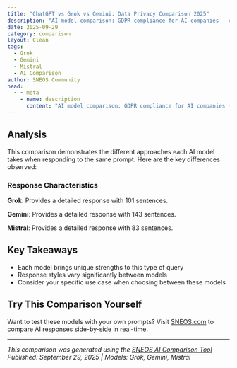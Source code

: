 ```yaml
---
title: "ChatGPT vs Grok vs Gemini: Data Privacy Comparison 2025"
description: "AI model comparison: GDPR compliance for AI companies - create a comprehensive privacy policy..."
date: 2025-09-29
category: comparison
layout: Clean
tags:
  - Grok
  - Gemini
  - Mistral
  - AI Comparison
author: SNEOS Community
head:
  - - meta
    - name: description
      content: "AI model comparison: GDPR compliance for AI companies - create a comprehensive privacy policy..."
---
```


<ChatComparison
  title="ChatGPT vs Grok vs Gemini: Data Privacy Comparison 2025"
  prompt="GDPR compliance for AI companies - create a comprehensive privacy policy"
  :responses='{
    "Grok": "Below is a comprehensive and detailed draft of a GDPR-compliant privacy policy tailored for an AI company. This policy assumes the company processes personal data for purposes such as training AI models, providing AI-driven services, or interacting with users. However, please note that this is a general template and should be reviewed by a legal professional to ensure compliance with specific requirements based on your jurisdiction, business model, and data processing activities.\n\n---\n\n# Privacy Policy\n\n**Last Updated: [Insert Date]**  \n**Effective Date: [Insert Date]**\n\nAt [Company Name] (\u0022we,\u0022 \u0022us,\u0022 or \u0022our\u0022), we are committed to protecting your privacy and ensuring the security of your personal data. As an AI technology company, we process personal data to develop, train, and provide AI-driven solutions and services. This Privacy Policy explains how we collect, use, share, and protect your personal data in compliance with the General Data Protection Regulation (GDPR) (EU Regulation 2016/679) and other applicable data protection laws.\n\nBy using our website, services, or products, you agree to the collection and use of information in accordance with this Privacy Policy. If you have any questions or concerns, please contact us at [Insert Contact Information].\n\n---\n\n## 1. Data Controller Information\n[Company Name] is the data controller responsible for your personal data. Our registered office is located at:  \n[Insert Address]  \nYou can contact our Data Protection Officer (DPO) at:  \nEmail: [Insert DPO Email]  \nPhone: [Insert Phone Number]\n\n---\n\n## 2. Categories of Personal Data We Collect\nWe may collect and process the following categories of personal data, depending on how you interact with us:\n\n- **Identity Data**: Name, username, or similar identifiers.\n- **Contact Data**: Email address, phone number, or mailing address.\n- **Technical Data**: IP address, browser type, device information, operating system, and other technical details collected via cookies or analytics tools.\n- **Usage Data**: Information about how you use our website, products, or services (e.g., page visits, interactions with features).\n- **User-Generated Data**: Data provided by you when using our services, such as text inputs, voice recordings, images, or other content submitted to our AI systems.\n- **Inferred Data**: Data derived from your interactions with our AI systems, such as behavioral patterns or preferences.\n\nIf we process special categories of personal data (e.g., biometric data or health-related information) for AI model training or service delivery, we will only do so with your explicit consent or under another lawful basis as required by GDPR.\n\n---\n\n## 3. How We Collect Your Data\nWe collect personal data through the following methods:\n\n- **Direct Interactions**: When you register for an account, subscribe to our services, contact us, or submit content through our platform.\n- **Automated Technologies**: Through cookies, analytics tools, and server logs when you visit our website or use our services.\n- **Third Parties**: From partners, vendors, or publicly available sources, only if we have a lawful basis to do so.\n\n---\n\n## 4. Purposes and Legal Bases for Processing\nUnder GDPR, we must have a lawful basis for processing your personal data. Below are the purposes for which we process your data and the corresponding legal bases:\n\n| **Purpose**                              | **Legal Basis**                          |\n|------------------------------------------|------------------------------------------|\n| To provide and maintain our AI services  | Performance of a contract (Art. 6(1)(b)) |\n| To improve and train our AI models       | Legitimate interest (Art. 6(1)(f)) or Consent (Art. 6(1)(a)) |\n| To personalize user experiences          | Legitimate interest (Art. 6(1)(f)) or Consent (Art. 6(1)(a)) |\n| To communicate with you (e.g., support, updates) | Performance of a contract (Art. 6(1)(b)) or Legitimate interest (Art. 6(1)(f)) |\n| To comply with legal obligations         | Legal obligation (Art. 6(1)(c))          |\n| To ensure the security of our systems    | Legitimate interest (Art. 6(1)(f))       |\n| For marketing and promotional activities | Consent (Art. 6(1)(a))                   |\n\nIf we rely on legitimate interest as the legal basis, we have conducted a balancing test to ensure that your rights and freedoms are not unduly impacted. If we rely on consent, you have the right to withdraw it at any time (see Section 10).\n\n---\n\n## 5. Data Sharing and Disclosure\nWe may share your personal data with the following categories of recipients under strict confidentiality agreements and only when necessary:\n\n- **Service Providers**: Third-party vendors (e.g., cloud hosting providers, payment processors) who support our operations.\n- **Business Partners**: Partners with whom we collaborate to provide joint services, only with your consent or under a lawful basis.\n- **Legal Authorities**: If required by law or to protect our legal rights (e.g., in response to a court order or regulatory request).\n- **Corporate Transactions**: In the event of a merger, acquisition, or sale of assets, your data may be transferred to the acquiring entity, subject to GDPR safeguards.\n\nWe ensure that any third party with access to your data complies with GDPR and equivalent data protection standards.\n\n### International Data Transfers\nIf we transfer your personal data outside the European Economic Area (EEA), we will implement appropriate safeguards, such as Standard Contractual Clauses (SCCs) or reliance on an adequacy decision by the European Commission, to ensure your data remains protected.\n\n---\n\n## 6. Data Retention\nWe retain your personal data only for as long as necessary to fulfill the purposes outlined in this Privacy Policy or as required by law. For example:\n\n- Account data is retained for the duration of your relationship with us and for [X years] after account closure for legal or audit purposes.\n- Usage data used for AI training is anonymized or deleted after [X months/years], unless consent is provided for longer retention.\n- Legal compliance data is retained as per statutory requirements.\n\nWhen data is no longer needed, it will be securely deleted or anonymized so that it can no longer be associated with you.\n\n---\n\n## 7. Data Security\nWe implement appropriate technical and organizational measures to protect your personal data against unauthorized access, loss, alteration, or disclosure. These measures include:\n\n- Encryption of data in transit and at rest.\n- Access controls to limit data access to authorized personnel only.\n- Regular security assessments and audits.\n- Incident response plans to address potential data breaches.\n\nIn the unlikely event of a data breach, we will notify you and the relevant supervisory authority within 72 hours, as required by GDPR, if there is a high risk to your rights and freedoms.\n\n---\n\n## 8. Your Rights under GDPR\nAs a data subject under GDPR, you have the following rights regarding your personal data:\n\n- **Right to Access**: Request confirmation of whether we process your data and access to a copy of it.\n- **Right to Rectification**: Request correction of inaccurate or incomplete data.\n- **Right to Erasure**: Request deletion of your data under certain circumstances (e.g., if it is no longer necessary for the purpose it was collected).\n- **Right to Restrict Processing**: Request limitation of data processing under specific conditions.\n- **Right to Data Portability**: Receive your data in a structured, commonly used, and machine-readable format, or have it transferred to another controller.\n- **Right to Object**: Object to processing based on legitimate interests or for direct marketing purposes.\n- **Right to Withdraw Consent**: Withdraw consent at any time where processing is based on consent, without affecting the lawfulness of processing before withdrawal.\n- **Right Not to Be Subject to Automated Decision-Making**: Request human intervention if a decision made by automated means (including AI profiling) significantly affects you.\n\nTo exercise any of these rights, please contact our DPO at [Insert Contact Information]. We will respond to your request within one month, as required by GDPR. If your request is complex, we may extend this period by up to two additional months and will inform you accordingly.\n\n---\n\n## 9. Cookies and Tracking Technologies\nWe use cookies and similar tracking technologies to enhance your experience on our website and services. Cookies may include:\n\n- **Essential Cookies**: Necessary for the website to function.\n- **Analytical Cookies**: To analyze user behavior and improve our services.\n- **Marketing Cookies**: To provide personalized advertisements (only with your consent).\n\nYou can manage your cookie preferences through our Cookie Banner or browser settings. For more details, refer to our Cookie Policy [Insert Link].\n\n---\n\n## 10. Third-Party Links\nOur website or services may contain links to third-party websites or services that are not operated by us. We are not responsible for the privacy practices of these third parties and encourage you to review their privacy policies.\n\n---\n\n## 11. Children\u2019s Privacy\nOur services are not directed at individuals under the age of 16. We do not knowingly collect personal data from children under this age. If we become aware that we have collected such data, we will take steps to delete it immediately. If you believe we have collected data from a child, please contact us at [Insert Contact Information].\n\n---\n\n## 12. Complaints\nIf you have concerns about how we handle your personal data, please contact our DPO at [Insert Contact Information]. You also have the right to lodge a complaint with your local supervisory authority. For example, in the EU, you can contact the data protection authority in your country of residence (a list of authorities is available at [Insert Link to EU Data Protection Authorities]).\n\n---\n\n## 13. Changes to This Privacy Policy\nWe may update this Privacy Policy from time to time to reflect changes in legal requirements, our data practices, or the services we offer. We will notify you of significant changes by posting the updated policy on our website and, where appropriate",
    "Gemini": "Okay, here\u0027s a comprehensive privacy policy template tailored for an AI company, aiming for GDPR compliance.  **Important:** This is a template and should be reviewed and adapted by legal counsel to fit your specific AI systems, data practices, and jurisdiction.  This is not a substitute for legal advice.\n\n**[Your Company Name] Privacy Policy**\n\n**Effective Date:** [Date]\n\n**1. Introduction**\n\n[Your Company Name] (\u0022we,\u0022 \u0022us,\u0022 or \u0022our\u0022) is committed to protecting your privacy.  This Privacy Policy explains how we collect, use, disclose, and safeguard your personal data when you use our AI-powered products, services, and website (collectively, the \u0022Services\u0022).  We process personal data in accordance with the General Data Protection Regulation (GDPR) and other applicable data protection laws.\n\n**2. Data Controller**\n\nThe data controller responsible for your personal data is:\n\n[Your Company Name]\n[Your Company Address]\n[Your Company Email Address]\n[Your Company Phone Number]\n\n**3. Data Protection Officer (DPO)**\n\nIf you have any questions or concerns about our processing of your personal data, or wish to exercise your rights under the GDPR, you can contact our Data Protection Officer (DPO) at:\n\n[DPO Name/Department]\n[DPO Email Address]\n[DPO Phone Number (Optional)]\n\n**4. Types of Personal Data We Collect**\n\nWe collect the following categories of personal data:\n\n*   **Information You Provide Directly:**\n    *   **Account Information:** When you create an account, we collect your name, email address, password, and other contact information.\n    *   **User Input:** Data you provide when using our AI services, such as text prompts, images, audio, video, or other content you upload or submit. This includes any personal information contained within that user input.\n    *   **Payment Information:** If you subscribe to a paid service, we collect payment information such as credit card details or other payment method information.  This is usually processed through a secure third-party payment processor.\n    *   **Communication Data:**  Records of your communication with us, including emails, chat logs, and support requests.\n    *   **Feedback and Surveys:** Information you provide in feedback forms, surveys, or questionnaires.\n\n*   **Information Collected Automatically:**\n    *   **Usage Data:** Information about how you use our Services, such as the features you use, the content you access, the time and date of your use, and the duration of your sessions.\n    *   **Device Information:** Information about your device, such as your IP address, browser type, operating system, device identifiers, and mobile network information.\n    *   **Location Data:**  We may collect approximate location data based on your IP address.  We will only collect precise location data with your explicit consent. (Specify if you do or do not).\n    *   **Cookies and Similar Technologies:** We use cookies, web beacons, and other tracking technologies to collect information about your browsing activity on our website and Services. See our [Cookie Policy](Link to Cookie Policy) for more information.\n    *   **AI Training Data:**  (This is CRUCIAL to be transparent about.) We may use your inputs and the outputs generated by our AI models to improve the performance and accuracy of our models. **We will only do so after anonymizing or pseudonymizing the data to the extent possible.** See Section 6 for more details.\n\n*   **Information from Third Parties:**\n    *   **Social Media Logins:** If you choose to log in to our Services using a social media account, we may receive information from that social media provider, such as your name, email address, and profile picture.\n    *   **Third-Party Integrations:** If you integrate our Services with third-party applications or services, we may receive information from those services.\n    *   **Business Partners:**  We may receive information from our business partners, such as marketing data or contact information.\n\n**5. Legal Basis for Processing Personal Data**\n\nWe process your personal data based on the following legal bases under the GDPR:\n\n*   **Consent:** We will obtain your explicit consent to process your personal data for specific purposes, such as using precise location data or for certain types of marketing communications. You have the right to withdraw your consent at any time.\n*   **Contract:** We process your personal data when it is necessary to perform a contract with you, such as providing you with our Services or processing your payment.\n*   **Legitimate Interests:** We process your personal data when it is necessary for our legitimate interests, such as improving our Services, preventing fraud, and providing customer support. We will only rely on legitimate interests when our interests are not overridden by your rights and interests. We will always balance our legitimate interests against your rights.\n*   **Legal Obligation:** We may process your personal data when it is necessary to comply with a legal obligation, such as responding to a court order or regulatory request.\n*   **Vital Interests:** In rare cases, we may process your personal data to protect your vital interests or the vital interests of another person.\n\n**6. Purposes of Processing Personal Data**\n\nWe use your personal data for the following purposes:\n\n*   **Providing and Improving the Services:** To provide you with access to our Services, personalize your experience, and improve the performance and functionality of our Services.\n*   **Developing New AI Models and Improving Existing Ones:** *This is where you need to be VERY specific*. To train and improve our AI models, we may use your inputs and the outputs generated by our AI.  **We will take steps to anonymize or pseudonymize this data before using it for training purposes.** We will [explain specific measures for anonymization/pseudonymization, e.g., removing personally identifiable information, aggregating data, using differential privacy techniques].  If your data is not anonymized/pseudonymized, explain why.\n*   **Account Management:** To create and manage your account, process your payments, and provide you with customer support.\n*   **Communication:** To communicate with you about our Services, including updates, announcements, and marketing materials (where permitted by law).\n*   **Personalization:** To personalize your experience with our Services, such as recommending content or features that may be of interest to you.\n*   **Research and Development:** To conduct research and development to improve our Services and develop new products and features.\n*   **Security:** To protect the security of our Services and prevent fraud.\n*   **Legal Compliance:** To comply with applicable laws and regulations.\n*   **Enforcing Our Terms:** To enforce our terms of service and other agreements.\n\n**Specific examples of data usage within the AI context:**\n\n*   **Model Training:** Using user prompts and AI-generated responses to fine-tune the AI model\u0027s accuracy, fluency, and safety.  (Explain the process in detail).\n*   **Bias Detection and Mitigation:** Analyzing model outputs for potential biases and taking steps to mitigate them.\n*   **Quality Assurance:** Evaluating the quality of AI-generated content and identifying areas for improvement.\n*   **Personalized Recommendations:**  Using your past interactions with the AI to provide more relevant and personalized recommendations.\n\n**7. Data Retention**\n\nWe will retain your personal data for as long as necessary to fulfill the purposes outlined in this Privacy Policy, unless a longer retention period is required or permitted by law.\n\n*   **Account Information:** We will retain your account information for as long as your account is active.  If you close your account, we may retain your information for a reasonable period to comply with our legal obligations or to resolve disputes.\n*   **User Input:** We will retain user input for [specify period, e.g., 30 days, 1 year] after the date it was submitted, unless we need to retain it for a longer period for legal or business reasons.  If user input is used for AI model training, explain how long the anonymized/pseudonymized data will be retained and for what purpose.\n*   **Usage Data:** We will retain usage data for [specify period] for analytics purposes.\n*   **Cookies:** Cookie retention periods are specified in our Cookie Policy.\n\n**8. Data Sharing and Disclosure**\n\nWe may share your personal data with the following categories of recipients:\n\n*   **Service Providers:** We may share your personal data with third-party service providers who assist us with providing our Services, such as payment processors, hosting providers, and analytics providers. These providers are contractually obligated to protect your data.\n*   **Business Partners:** We may share your personal data with our business partners for marketing or other purposes.\n*   **Affiliates:** We may share your personal data with our affiliated companies.\n*   **Legal Authorities:** We may disclose your personal data to legal authorities if required by law or legal process.\n*   **Other Users:** If you use our Services to share content with other users, your personal data may be visible to those users.\n*   **In connection with a Business Transfer:** In the event of a merger, acquisition, or sale of all or a portion of our assets, your personal data may be transferred to the acquiring company.\n\n**Examples of specific data sharing situations:**\n\n*   **API Integrations:**  If you use our API to integrate with other services, data will be shared with those services as necessary for the integration.\n*   **Third-Party AI Tools:** We may use third-party AI tools for certain tasks, and data may be shared with those tools for processing. (Clearly state who these third parties are).\n\n**9. International Data Transfers**\n\nYour personal data may be transferred to and processed in countries outside of the European Economic Area (EEA) that may not have equivalent data protection laws as the EEA.\n\nWhen we transfer your personal data outside of the EEA, we will take appropriate safeguards to protect your data, such as:\n\n*   **Standard Contractual Clauses:** We may use Standard Contractual Clauses approved by the European Commission.\n*   **Adequacy Decisions:** We may transfer your data to countries that have been deemed to provide an adequate level of data protection by the European Commission.\n*   **Binding Corporate Rules:**  We may rely on Binding Corporate Rules approved by a data protection authority.\n\n**Specifically, [Name countries outside EEA to which data is transferred] and explain the mechanisms used to ensure data protection in each of those countries.**\n\n**10. Your Rights Under the GDPR**\n\nYou have the following rights under the GDPR:\n\n*   **Right to Access:** You have the right to access your personal data that we hold.\n*   **Right to Rectification:** You have the right to have your personal data corrected if it is inaccurate or incomplete.\n*   **Right to Erasure (Right to be Forgotten):** You have the right to have your personal data erased under certain circumstances, such as when the data is no longer necessary for the purposes for which it was collected.\n*   **Right to Restriction of Processing:** You have the right to restrict the processing of your personal data under certain circumstances, such as when you contest the accuracy of the data.\n*   **Right to Data Portability:** You have the right to receive your personal data in a structured, commonly used, and machine-readable format and to transmit it to another controller.\n*   **Right to Object:** You have the right to object to the processing of your personal data under certain circumstances, such as when we are processing your data for direct marketing purposes or based on our legitimate interests.\n*   **Right to Withdraw Consent:** If you have given us your consent to process your personal data, you have the right to withdraw your consent at any time.\n*   **Right to Lodge a Complaint:** You have the right to lodge a complaint with a supervisory authority if you believe that we have violated your rights under the GDPR.  The relevant supervisory authority for our company is [Name of Supervisory Authority and contact information].\n\nTo exercise your rights, please contact our DPO at the contact information provided in Section 3.\n\n**11. Data Security**\n\nWe take reasonable measures to protect your personal data from unauthorized access, use, or disclosure. These measures include:\n\n*   **Encryption:** We use encryption to protect your data both in transit and at rest.\n*   **Access Controls:** We restrict access to your personal data to authorized personnel only.\n*   **Security Audits:** We conduct regular security audits to identify and address vulnerabilities.\n*   **Data Minimization:** We only collect and retain the personal data that is necessary for the purposes outlined in this Privacy Policy.\n*   **Regular Security Updates:** Keeping software and systems up to date with the latest security patches.\n*   **Employee Training:** Training employees on data protection best practices.\n\nHowever, no method of transmission over the internet or method of electronic storage is completely secure. Therefore, we cannot guarantee the absolute security of your personal data.\n\n**12. Children\u0027s Privacy**\n\nOur Services are not intended for children under the age of [Specify Age - e.g., 16]. We do not knowingly collect personal data from children under this age. If you are a parent or guardian and believe that your child has provided us with personal data, please contact us immediately. If we become aware that we have collected personal data from a child under the age of [Specify Age] without parental consent, we will take steps to delete the information as soon as possible.\n\n**13. Links to Third-Party Websites**\n\nOur Services may contain links to third-party websites. We are not responsible for the privacy practices of these websites. We encourage you to review the privacy policies of any websites you visit.\n\n**14. Changes to this Privacy Policy**\n\nWe may update this Privacy Policy from time to time. We will post any changes on our website and notify you by email or other means if the changes are material.  We encourage you to review this Privacy Policy periodically for any updates.\n\n**15. Contact Us**\n\nIf you have any questions or concerns about this Privacy Policy, please contact us at:\n\n[Your Company Name]\n[Your Company Address]\n[Your Company Email Address]\n[Your Company Phone Number]\n\n**Key Considerations and Customizations:**\n\n*   **Specific AI Model Details:**  Thoroughly describe how your specific AI models work and how data is used in training and inference.  This is crucial for transparency.\n*   **Anonymization/Pseudonymization Techniques:**  Provide concrete details about the techniques used to protect privacy when using data for model training.\n*   **Data Breach Response Plan:** While not explicitly in the policy, have a detailed data breach response plan in place.\n*   **Cookie Policy:**  Create a separate Cookie Policy that explains the use of cookies and similar technologies on your website.  Link to it from this policy.\n*   **Data Subject Access Requests (DSARs):**  Establish a clear process for handling DSARs and train your staff accordingly.\n*   **Regular Review:**  Regularly review and update this privacy policy to ensure it accurately reflects your data processing activities and remains compliant with applicable laws.  At least annually, but more often if your data processing practices change.\n*   **Transparency:**  Be as transparent as possible about your data practices.  Explain why you are collecting data, how you are using it, and who you are sharing it with.\n*   **Plain Language:**  Write the policy in plain language that is easy for users to understand. Avoid technical jargon.\n*   **Legal Counsel Review:** This is a *template*.  **Have your legal counsel review and adapt this policy to ensure it complies with all applicable laws and regulations.** They can provide specific guidance based on your jurisdiction and business model.\n\nBy addressing these points and providing a clear and comprehensive privacy policy, you can demonstrate your commitment to protecting user privacy and complying with the GDPR. Remember, transparency and accountability are key to building trust with your users.\n",
    "Mistral": "Creating a comprehensive privacy policy for an AI company to ensure GDPR compliance involves addressing several key areas. Below is a template that you can customize to fit your specific needs. This template covers essential elements such as data collection, data usage, data storage, user rights, and more.\n\n---\n\n**[Your Company Name] Privacy Policy**\n\n**Effective Date: [Insert Date]**\n\n**1. Introduction**\n\nWelcome to [Your Company Name]. This Privacy Policy explains how we collect, use, disclose, and safeguard your information when you visit our website [Your Website URL] or use our services. Please read this Privacy Policy carefully. If you do not agree with our policies and practices, your choice is not to use our website or services.\n\n**2. Definitions**\n\n- **Personal Data**: Any information relating to an identified or identifiable natural person.\n- **Processing**: Any operation or set of operations which is performed on personal data or on sets of personal data.\n- **Data Controller**: The natural or legal person, public authority, agency, or other body which, alone or jointly with others, determines the purposes and means of the processing of personal data.\n- **Data Processor**: A natural or legal person, public authority, agency, or other body which processes personal data on behalf of the controller.\n- **Data Subject**: A natural person whose personal data is being processed.\n\n**3. Data Collection**\n\nWe collect several types of information from and about users of our website and services, including:\n\n- **Personal Data**: Information that directly or indirectly identifies you, such as your name, email address, phone number, and IP address.\n- **Usage Data**: Information about how you access and use our website and services, such as your browser type, operating system, and usage patterns.\n- **Cookies and Tracking Technologies**: We use cookies and similar tracking technologies to track the activity on our website and hold certain information.\n\n**4. Data Usage**\n\nWe use the collected data for various purposes:\n\n- To provide and maintain our services.\n- To notify you about changes to our services.\n- To allow you to participate in interactive features of our services when you choose to do so.\n- To provide customer support.\n- To gather analysis or valuable information so that we can improve our services.\n- To monitor the usage of our services.\n- To detect, prevent, and address technical issues.\n- To provide you with news, special offers, and general information about other goods, services, and events which we offer that are similar to those that you have already purchased or enquired about unless you have opted not to receive such information.\n\n**5. Legal Basis for Processing Personal Data Under GDPR**\n\nWe may process your personal data under the following conditions:\n\n- **Consent**: You have given your consent for processing your personal data for one or more specific purposes.\n- **Performance of a Contract**: Providing our services to you requires a contract between you and us.\n- **Legal Obligations**: Processing your personal data is necessary for compliance with a legal obligation to which we are subject.\n- **Vital Interests**: Processing your personal data is necessary in order to protect your vital interests or of another natural person.\n- **Public Interests**: Processing your personal data is related to a task that is carried out in the public interest or in the exercise of official authority vested in us.\n- **Legitimate Interests**: Processing your personal data is necessary for the purposes of the legitimate interests pursued by us or by a third party.\n\n**6. Data Retention**\n\nWe will retain your personal data only for as long as is necessary for the purposes set out in this Privacy Policy. We will retain and use your personal data to the extent necessary to comply with our legal obligations (for example, if we are required to retain your data to comply with applicable laws), resolve disputes, and enforce our legal agreements and policies.\n\n**7. Data Transfer**\n\nYour information, including personal data, may be transferred to \u2014 and maintained on \u2014 computers located outside of your state, province, country, or other governmental jurisdiction where the data protection laws may differ from those in your jurisdiction.\n\nIf you are located outside the European Union and choose to provide information to us, please note that we transfer the data, including personal data, to the European Union and process it there.\n\nYour consent to this Privacy Policy followed by your submission of such information represents your agreement to that transfer.\n\nWe will take all steps reasonably necessary to ensure that your data is treated securely and in accordance with this Privacy Policy and no transfer of your personal data will take place to an organization or a country unless there are adequate controls in place including the security of your data and other personal information.\n\n**8. Disclosure of Data**\n\nWe may disclose your personal data in the good faith belief that such action is necessary to:\n\n- To comply with a legal obligation.\n- To protect and defend the rights or property of [Your Company Name].\n- To prevent or investigate possible wrongdoing in connection with the service.\n- To protect the personal safety of users of the service or the public.\n- To protect against legal liability.\n\n**9. Security of Data**\n\nThe security of your data is important to us, but remember that no method of transmission over the Internet, or method of electronic storage is 100% secure. While we strive to use commercially acceptable means to protect your personal data, we cannot guarantee its absolute security.\n\n**10. Your Data Protection Rights Under GDPR**\n\nIf you are a resident of the European Economic Area (EEA), you have certain data protection rights. We aim to take reasonable steps to allow you to correct, amend, delete, or limit the use of your personal data.\n\nIf you wish to be informed what personal data we hold about you and if you want it to be removed from our systems, please contact us.\n\nIn certain circumstances, you have the following data protection rights:\n\n- **The Right to Access, Update, or Delete the Information We Have on You**: Whenever made possible, you can access, update, or request deletion of your personal data directly within your account settings section. If you are unable to perform these actions yourself, please contact us to assist you.\n- **The Right of Rectification**: You have the right to have your information rectified if that information is inaccurate or incomplete.\n- **The Right to Object**: You have the right to object to our processing of your personal data.\n- **The Right of Restriction**: You have the right to request that we restrict the processing of your personal information.\n- **The Right to Data Portability**: You have the right to be provided with a copy of the information we have on you in a structured, machine-readable, and commonly used format.\n- **The Right to Withdraw Consent**: You also have the right to withdraw your consent at any time where we relied on your consent to process your personal information.\n\nPlease note that we may ask you to verify your identity before responding to such requests.\n\n**11. Service Providers**\n\nWe may employ third-party companies and individuals to facilitate our service (\u0022Service Providers\u0022), to provide the service on our behalf, to perform service-related services, or to assist us in analyzing how our service is used.\n\nThese third parties have access to your personal data only to perform these tasks on our behalf and are obligated not to disclose or use it for any other purpose.\n\n**12. Links to Other Sites**\n\nOur service may contain links to other sites that are not operated by us. If you click on a third-party link, you will be directed to that third party\u0027s site. We strongly advise you to review the Privacy Policy of every site you visit.\n\nWe have no control over and assume no responsibility for the content, privacy policies, or practices of any third-party sites or services.\n\n**13. Children\u0027s Privacy**\n\nOur service does not address anyone under the age of 18 (\u0022Children\u0022).\n\nWe do not knowingly collect personally identifiable information from anyone under the age of 18. If you are a parent or guardian and you are aware that your child has provided us with personal data, please contact us. If we become aware that we have collected personal data from children without verification of parental consent, we take steps to remove that information from our servers.\n\n**14. Changes to This Privacy Policy**\n\nWe may update our Privacy Policy from time to time. We will notify you of any changes by posting the new Privacy Policy on this page.\n\nWe will let you know via email and/or a prominent notice on our service, prior to the change becoming effective and update the \u0022effective date\u0022 at the top of this Privacy Policy.\n\nYou are advised to review this Privacy Policy periodically for any changes. Changes to this Privacy Policy are effective when they are posted on this page.\n\n**15. Contact Us**\n\nIf you have any questions about this Privacy Policy, please contact us:\n\n- By email: [Your Email Address]\n- By visiting this page on our website: [Your Contact Page URL]\n- By phone number: [Your Phone Number]\n- By mail: [Your Mailing Address]\n\n---\n\n**Disclaimer"
  }'
  published-date="14:39"
/>

## Analysis

This comparison demonstrates the different approaches each AI model takes when responding to the same prompt. Here are the key differences observed:

### Response Characteristics

**Grok**: Provides a detailed response with 101 sentences. 

**Gemini**: Provides a detailed response with 143 sentences. 

**Mistral**: Provides a detailed response with 83 sentences. 

## Key Takeaways

- Each model brings unique strengths to this type of query
- Response styles vary significantly between models
- Consider your specific use case when choosing between these models

## Try This Comparison Yourself

Want to test these models with your own prompts? Visit [SNEOS.com](https://sneos.com) to compare AI responses side-by-side in real-time.

---

*This comparison was generated using the [SNEOS AI Comparison Tool](https://sneos.com)*
*Published: September 29, 2025 | Models: Grok, Gemini, Mistral*

